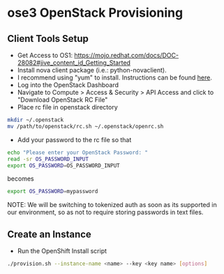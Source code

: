 # ose3 OpenStack Provisioning

## Client Tools Setup ##
* Get Access to OS1: https://mojo.redhat.com/docs/DOC-28082#jive_content_id_Getting_Started
* Install nova client package (i.e.: python-novaclient).
 * I recommend using "yum" to install. Instructions can be found [here]( http://docs.openstack.org/user-guide/common/cli_install_openstack_command_line_clients.html).
* Log into the OpenStack Dashboard
* Navigate to Compute > Access & Security > API Access and click to "Download OpenStack RC File"
* Place rc file in openstack directory

```bash
mkdir ~/.openstack
mv /path/to/openstack/rc.sh ~/.openstack/openrc.sh
```
* Add your password to the rc file so that
```bash
echo "Please enter your OpenStack Password: "
read -sr OS_PASSWORD_INPUT
export OS_PASSWORD=OS_PASSWORD_INPUT
```

becomes

```bash
export OS_PASSWORD=mypassword
```
NOTE: We will be switching to tokenized auth as soon as its supported in our environment, so as not to require storing passwords in text files.

## Create an Instance ##
* Run the OpenShift Install script

```bash
./provision.sh --instance-name <name> --key <key name> [options]
```
